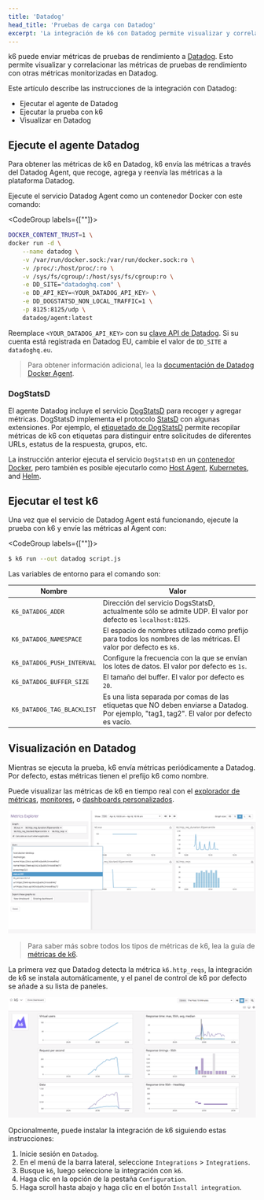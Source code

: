 ```yaml
---
title: 'Datadog'
head_title: 'Pruebas de carga con Datadog'
excerpt: 'La integración de k6 con Datadog permite visualizar y correlacionar las métricas de pruebas de rendimiento con otras métricas monitorizadas en Datadog'
---
```


k6 puede enviar métricas de pruebas de rendimiento a [Datadog](https://www.datadoghq.com/). Esto permite visualizar y correlacionar las métricas de pruebas de rendimiento con otras métricas monitorizadas en Datadog.

Este artículo describe las instrucciones de la integración con Datadog:

- Ejecutar el agente de Datadog
- Ejecutar la prueba con k6
- Visualizar en Datadog


## Ejecute el agente Datadog

Para obtener las métricas de k6 en Datadog, k6 envía las métricas a través del Datadog Agent, que recoge, agrega y reenvía las métricas a la plataforma Datadog.

Ejecute el servicio Datadog Agent como un contenedor Docker con este comando:


<CodeGroup labels={[""]}>

```bash
DOCKER_CONTENT_TRUST=1 \
docker run -d \
    --name datadog \
    -v /var/run/docker.sock:/var/run/docker.sock:ro \
    -v /proc/:/host/proc/:ro \
    -v /sys/fs/cgroup/:/host/sys/fs/cgroup:ro \
    -e DD_SITE="datadoghq.com" \
    -e DD_API_KEY=<YOUR_DATADOG_API_KEY> \
    -e DD_DOGSTATSD_NON_LOCAL_TRAFFIC=1 \
    -p 8125:8125/udp \
    datadog/agent:latest
```

</CodeGroup>

Reemplace `<YOUR_DATADOG_API_KEY>` con su [clave API de Datadog](https://app.datadoghq.com/account/settings#api).
Si su cuenta está registrada en Datadog EU, cambie el valor de `DD_SITE` a `datadoghq.eu`.

<blockquote>
Para obtener información adicional, lea la <a href="https://docs.datadoghq.com/agent/docker/">documentación de Datadog Docker Agent</a>.
</blockquote>

### DogStatsD

El agente Datadog incluye el servicio [DogStatsD](https://docs.datadoghq.com/developers/dogstatsd/) para recoger y agregar métricas. DogStatsD implementa el protocolo [StatsD](https://github.com/etsy/statsd) con algunas extensiones. Por ejemplo, el [etiquetado de DogStatsD](https://docs.datadoghq.com/tagging/) permite recopilar métricas de k6 con etiquetas para distinguir entre solicitudes de diferentes URLs, estatus de la respuesta, grupos, etc.

La instrucción anterior ejecuta el servicio `DogStatsD` en un [contenedor Docker](https://docs.datadoghq.com/developers/dogstatsd/?tab=containeragent#agent), pero también es posible ejecutarlo como [Host Agent](https://docs.datadoghq.com/developers/dogstatsd/?tab=hostagent#agent), [Kubernetes](https://docs.datadoghq.com/developers/dogstatsd/?tab=kubernetes#agent), and [Helm](https://docs.datadoghq.com/developers/dogstatsd/?tab=helm#agent).


## Ejecutar el test k6


Una vez que el servicio de Datadog Agent está funcionando, ejecute la prueba con k6 y envíe las métricas al Agent con:

<CodeGroup labels={[""]}>

```bash
$ k6 run --out datadog script.js
```

</CodeGroup>

Las variables de entorno para el comando son:

| Nombre                       | Valor                                                                                                                             |
| -------------------------- | --------------------------------------------------------------------------------------------------------------------------------- |
| `K6_DATADOG_ADDR`          | Dirección del servicio DogsStatsD, actualmente sólo se admite UDP. El valor por defecto es `localhost:8125`.                        |
| `K6_DATADOG_NAMESPACE`     | El espacio de nombres utilizado como prefijo para todos los nombres de las métricas. El valor por defecto es `k6.`                                               |
| `K6_DATADOG_PUSH_INTERVAL` | Configure la frecuencia con la que se envían los lotes de datos. El valor por defecto es `1s`.                                                             |
| `K6_DATADOG_BUFFER_SIZE`   | El tamaño del buffer. El valor por defecto es `20`.                                                                                       |
| `K6_DATADOG_TAG_BLACKLIST` | Es una lista separada por comas de las etiquetas que NO deben enviarse a Datadog. Por ejemplo, "tag1, tag2". El valor por defecto es vacío. |

## Visualización en Datadog

Mientras se ejecuta la prueba, k6 envía métricas periódicamente a Datadog. Por defecto, estas métricas tienen el prefijo k6 como nombre.

Puede visualizar las métricas de k6 en tiempo real con el [explorador de métricas](https://docs.datadoghq.com/metrics/explorer/), [monitores](https://docs.datadoghq.com/monitors/), o [dashboards personalizados](https://docs.datadoghq.com/graphing/dashboards/).

![Datadog visualizando métricas de rendimiento](./images/DataDog/datadog-performance-testing-metrics.png)

<blockquote>

Para saber más sobre todos los tipos de métricas de k6, lea la guía de [métricas de k6](/es/usando-k6/metricas/).

</blockquote>

La primera vez que Datadog detecta la métrica `k6.http_reqs`, la integración de k6 se instala automáticamente, y el panel de control de k6 por defecto se añade a su lista de paneles.

![Datadog Dashboard - k6 Pruebas de carga](./images/DataDog/k6-datadog-dashboard.png)

Opcionalmente, puede instalar la integración de k6 siguiendo estas instrucciones:

1. Inicie sesión en `Datadog`.
2. En el menú de la barra lateral, seleccione `Integrations` > `Integrations`.
3. Busque `k6`, luego seleccione la integración con `k6`.
4. Haga clic en la opción de la pestaña `Configuration`.
5. Haga scroll hasta abajo y haga clic en el botón `Install integration`.
